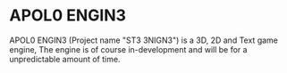 # APOL0 ENGIN3
APOL0 ENGIN3 (Project name "ST3 3NIGN3") is a 3D, 2D and Text game engine, The engine is of course in-development and will be for a unpredictable amount of time.